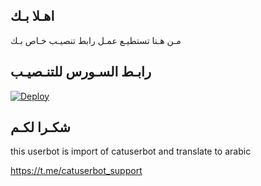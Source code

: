 ## اهـلا بـك
مـن هـنا تستطيـع عمـل رابط تنصيـب خـاص بـك

## رابـط السـورس للتنـصيـب

[![Deploy](https://www.herokucdn.com/deploy/button.svg)](https://heroku.com/deploy?template=https://github.com/reeza66667/jmthon)

## شكـرا لكـم 


this userbot is import of catuserbot and translate to arabic

https://t.me/catuserbot_support
